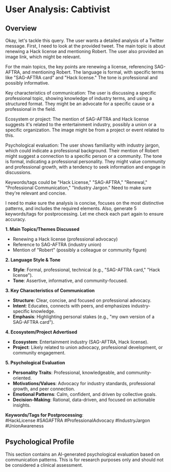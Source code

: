 # User Analysis: Cabtivist

## Overview

<think>
Okay, let's tackle this query. The user wants a detailed analysis of a Twitter message. First, I need to look at the provided tweet. The main topic is about renewing a Hack license and mentioning Robert. The user also provided an image link, which might be relevant.

For the main topics, the key points are renewing a license, referencing SAG-AFTRA, and mentioning Robert. The language is formal, with specific terms like "SAG-AFTRA card" and "Hack license." The tone is professional and possibly informative. 

Key characteristics of communication: The user is discussing a specific professional topic, showing knowledge of industry terms, and using a structured format. They might be an advocate for a specific cause or a professional in the field.

Ecosystem or project: The mention of SAG-AFTRA and Hack license suggests it's related to the entertainment industry, possibly a union or a specific organization. The image might be from a project or event related to this.

Psychological evaluation: The user shows familiarity with industry jargon, which could indicate a professional background. Their mention of Robert might suggest a connection to a specific person or a community. The tone is formal, indicating a professional personality. They might value community and professional growth, with a tendency to seek information and engage in discussions.

Keywords/tags could be "Hack License," "SAG-AFTRA," "Renewal," "Professional Communication," "Industry Jargon." Need to make sure they're relevant and concise.

I need to make sure the analysis is concise, focuses on the most distinctive patterns, and includes the required elements. Also, generate 5 keywords/tags for postprocessing. Let me check each part again to ensure accuracy.
</think>

**1. Main Topics/Themes Discussed**  
- Renewing a Hack license (professional advocacy)  
- Reference to SAG-AFTRA (industry union)  
- Mention of "Robert" (possibly a colleague or community figure)  

**2. Language Style & Tone**  
- **Style**: Formal, professional, technical (e.g., "SAG-AFTRA card," "Hack license").  
- **Tone**: Assertive, informative, and community-focused.  

**3. Key Characteristics of Communication**  
- **Structure**: Clear, concise, and focused on professional advocacy.  
- **Intent**: Educates, connects with peers, and emphasizes industry-specific knowledge.  
- **Emphasis**: Highlighting personal stakes (e.g., "my own version of a SAG-AFTRA card").  

**4. Ecosystem/Project Advertised**  
- **Ecosystem**: Entertainment industry (SAG-AFTRA, Hack license).  
- **Project**: Likely related to union advocacy, professional development, or community engagement.  

**5. Psychological Evaluation**  
- **Personality Traits**: Professional, knowledgeable, and community-oriented.  
- **Motivations/Values**: Advocacy for industry standards, professional growth, and peer connection.  
- **Emotional Patterns**: Calm, confident, and driven by collective goals.  
- **Decision-Making**: Rational, data-driven, and focused on actionable insights.  

**Keywords/Tags for Postprocessing**:  
#HackLicense #SAGAFTRA #ProfessionalAdvocacy #IndustryJargon #UnionAwareness

## Psychological Profile

This section contains an AI-generated psychological evaluation based on communication patterns. This is for research purposes only and should not be considered a clinical assessment.